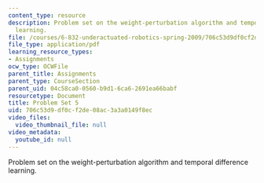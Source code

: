 ```yaml
---
content_type: resource
description: Problem set on the weight-perturbation algorithm and temporal difference
  learning.
file: /courses/6-832-underactuated-robotics-spring-2009/706c53d9df0cf2de08ac3a3a0149f8ec_MIT6_832s09_pset05.pdf
file_type: application/pdf
learning_resource_types:
- Assignments
ocw_type: OCWFile
parent_title: Assignments
parent_type: CourseSection
parent_uid: 04c58ca0-0560-b9d1-6ca6-2691ea66babf
resourcetype: Document
title: Problem Set 5
uid: 706c53d9-df0c-f2de-08ac-3a3a0149f8ec
video_files:
  video_thumbnail_file: null
video_metadata:
  youtube_id: null
---
```

Problem set on the weight-perturbation algorithm and temporal difference learning.


